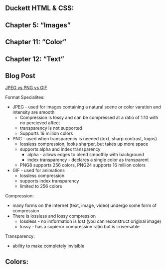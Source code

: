 ## Duckett HTML & CSS:
## Chapter 5: “Images”
<!-- (pp.94-125) -->

## Chapter 11: “Color”
<!-- (pp.246-263) -->

## Chapter 12: “Text” 
<!-- (pp.264-299) -->

## Blog Post
[JPEG vs PNG vs GIF](https://blog.imagekit.io/jpeg-vs-png-vs-gif-which-image-format-to-use-and-when-c8913ae3e01d)

Format Specialites:
- JPEG - used for images containing a natural scene or color varation and intensity are smooth
  - Compression is lossy and can be compressed at a ratio of 1:10 with no percieved affect
  - transparency is not supported
  - Supports 16 million colors
- PNG - used when transparency is needed (text, sharp contrast, logos)
  - lossless compression, looks sharper, but takes up more space
  - supports alpha and index transparency
    - alpha - allows edges to blend smoothly with background
    - index transparency - declares a single color as transparent
  - PNG8 supports 256 colors, PNG24 supports 16 million colors
- GIF - used for animations
  - lossless compression
  - supports index transparency
  - limited to 256 colors

Compression:
- many forms on the internet (text, image, video) undergo some form of compression
- There is lossless and lossy compression
  - lossless - no imformation is lost (you can reconstruct original image)
  - lossy - has a supieror compression ratio but is irriversable

Transparency:
- ability to make completely invisible
  
Colors:
- 
  